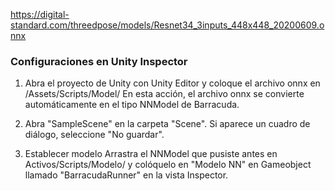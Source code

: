 https://digital-standard.com/threedpose/models/Resnet34_3inputs_448x448_20200609.onnx

### Configuraciones en Unity Inspector
1. Abra el proyecto de Unity con Unity Editor y coloque el archivo onnx en /Assets/Scripts/Model/
    En esta acción, el archivo onnx se convierte automáticamente en el tipo NNModel de Barracuda.

2. Abra "SampleScene" en la carpeta "Scene".
    Si aparece un cuadro de diálogo, seleccione "No guardar".
    
3. Establecer modelo
    Arrastra el NNModel que pusiste antes en Activos/Scripts/Modelo/
    y colóquelo en "Modelo NN" en Gameobject llamado "BarracudaRunner" en la vista Inspector.
